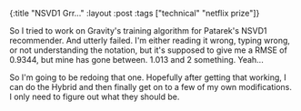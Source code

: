 {:title "NSVD1 Grr..."
 :layout :post
 :tags ["technical" "netflix prize"]}

So I tried to work on Gravity's training algorithm for Patarek's NSVD1 recommender. And utterly failed. I'm either reading it wrong, typing wrong, or not understanding the notation, but it's supposed to give me a RMSE of 0.9344, but mine has gone between. 1.013 and 2 something. Yeah...

So I'm going to be redoing that one. Hopefully after getting that working, I can do the Hybrid and then finally get on to a few of my own modifications. I only need to figure out what they should be.
